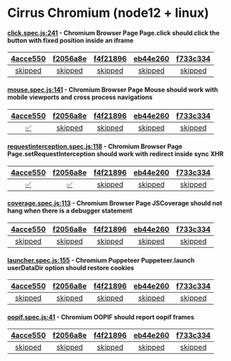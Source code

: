 # Cirrus Chromium (node12 + linux)

#### [click.spec.js:241](https://github.com/GoogleChrome/puppeteer/blob/4acce550c457129f0a9502cbf2cdd52f2f61913b//test/click.spec.js#L241) - Chromium Browser Page Page.click should click the button with fixed position inside an iframe

| [4acce550](https://cirrus-ci.com/task/5927237797281792) | [f2056a8e](https://cirrus-ci.com/task/6651644765274112) | [f4f21896](https://cirrus-ci.com/task/6366805403107328) | [eb44e260](https://cirrus-ci.com/task/5536104017559552) | [f733c334](https://cirrus-ci.com/task/6675438800207872) |
| :---: | :---: | :---: | :---: | :---: |
| [skipped](https://github.com/GoogleChrome/puppeteer/blob/4acce550c457129f0a9502cbf2cdd52f2f61913b//test/click.spec.js#L241) | [skipped](https://github.com/GoogleChrome/puppeteer/blob/f2056a8e25b0f84d045a85ef66718e2f4ce7651f//test/click.spec.js#L241) | [skipped](https://github.com/GoogleChrome/puppeteer/blob/f4f21896d2c573a2e16cd813804bc7aaa3f36b51//test/click.spec.js#L241) | [skipped](https://github.com/GoogleChrome/puppeteer/blob/eb44e260a97eaf58aaa96e40e448ea1f327a0018//test/click.spec.js#L241) | [skipped](https://github.com/GoogleChrome/puppeteer/blob/f733c334dc974114a6b68b6734fd79d60a6ebe0e//test/click.spec.js#L241) |

#### [mouse.spec.js:141](https://github.com/GoogleChrome/puppeteer/blob/f2056a8e25b0f84d045a85ef66718e2f4ce7651f//test/mouse.spec.js#L141) - Chromium Browser Page Mouse should work with mobile viewports and cross process navigations

| [4acce550](https://cirrus-ci.com/task/5927237797281792) | [f2056a8e](https://cirrus-ci.com/task/6651644765274112) | [f4f21896](https://cirrus-ci.com/task/6366805403107328) | [eb44e260](https://cirrus-ci.com/task/5536104017559552) | [f733c334](https://cirrus-ci.com/task/6675438800207872) |
| :---: | :---: | :---: | :---: | :---: |
| [✅](https://github.com/GoogleChrome/puppeteer/blob/4acce550c457129f0a9502cbf2cdd52f2f61913b//test/mouse.spec.js#L141) | [skipped](https://github.com/GoogleChrome/puppeteer/blob/f2056a8e25b0f84d045a85ef66718e2f4ce7651f//test/mouse.spec.js#L141) | [skipped](https://github.com/GoogleChrome/puppeteer/blob/f4f21896d2c573a2e16cd813804bc7aaa3f36b51//test/mouse.spec.js#L141) | [skipped](https://github.com/GoogleChrome/puppeteer/blob/eb44e260a97eaf58aaa96e40e448ea1f327a0018//test/mouse.spec.js#L141) | [skipped](https://github.com/GoogleChrome/puppeteer/blob/f733c334dc974114a6b68b6734fd79d60a6ebe0e//test/mouse.spec.js#L141) |

#### [requestinterception.spec.js:118](https://github.com/GoogleChrome/puppeteer/blob/f4f21896d2c573a2e16cd813804bc7aaa3f36b51//test/requestinterception.spec.js#L118) - Chromium Browser Page Page.setRequestInterception should work with redirect inside sync XHR

| [4acce550](https://cirrus-ci.com/task/5927237797281792) | [f2056a8e](https://cirrus-ci.com/task/6651644765274112) | [f4f21896](https://cirrus-ci.com/task/6366805403107328) | [eb44e260](https://cirrus-ci.com/task/5536104017559552) | [f733c334](https://cirrus-ci.com/task/6675438800207872) |
| :---: | :---: | :---: | :---: | :---: |
| [✅](https://github.com/GoogleChrome/puppeteer/blob/4acce550c457129f0a9502cbf2cdd52f2f61913b//test/requestinterception.spec.js#L118) | [✅](https://github.com/GoogleChrome/puppeteer/blob/f2056a8e25b0f84d045a85ef66718e2f4ce7651f//test/requestinterception.spec.js#L118) | [skipped](https://github.com/GoogleChrome/puppeteer/blob/f4f21896d2c573a2e16cd813804bc7aaa3f36b51//test/requestinterception.spec.js#L118) | [skipped](https://github.com/GoogleChrome/puppeteer/blob/eb44e260a97eaf58aaa96e40e448ea1f327a0018//test/requestinterception.spec.js#L118) | [skipped](https://github.com/GoogleChrome/puppeteer/blob/f733c334dc974114a6b68b6734fd79d60a6ebe0e//test/requestinterception.spec.js#L118) |

#### [coverage.spec.js:113](https://github.com/GoogleChrome/puppeteer/blob/4acce550c457129f0a9502cbf2cdd52f2f61913b//test/coverage.spec.js#L113) - Chromium Browser Page JSCoverage should not hang when there is a debugger statement

| [4acce550](https://cirrus-ci.com/task/5927237797281792) | [f2056a8e](https://cirrus-ci.com/task/6651644765274112) | [f4f21896](https://cirrus-ci.com/task/6366805403107328) | [eb44e260](https://cirrus-ci.com/task/5536104017559552) | [f733c334](https://cirrus-ci.com/task/6675438800207872) |
| :---: | :---: | :---: | :---: | :---: |
| [skipped](https://github.com/GoogleChrome/puppeteer/blob/4acce550c457129f0a9502cbf2cdd52f2f61913b//test/coverage.spec.js#L113) | [skipped](https://github.com/GoogleChrome/puppeteer/blob/f2056a8e25b0f84d045a85ef66718e2f4ce7651f//test/coverage.spec.js#L112) | [skipped](https://github.com/GoogleChrome/puppeteer/blob/f4f21896d2c573a2e16cd813804bc7aaa3f36b51//test/coverage.spec.js#L112) | [skipped](https://github.com/GoogleChrome/puppeteer/blob/eb44e260a97eaf58aaa96e40e448ea1f327a0018//test/coverage.spec.js#L112) | [skipped](https://github.com/GoogleChrome/puppeteer/blob/f733c334dc974114a6b68b6734fd79d60a6ebe0e//test/coverage.spec.js#L112) |

#### [launcher.spec.js:155](https://github.com/GoogleChrome/puppeteer/blob/4acce550c457129f0a9502cbf2cdd52f2f61913b//test/launcher.spec.js#L155) - Chromium Puppeteer Puppeteer.launch userDataDir option should restore cookies

| [4acce550](https://cirrus-ci.com/task/5927237797281792) | [f2056a8e](https://cirrus-ci.com/task/6651644765274112) | [f4f21896](https://cirrus-ci.com/task/6366805403107328) | [eb44e260](https://cirrus-ci.com/task/5536104017559552) | [f733c334](https://cirrus-ci.com/task/6675438800207872) |
| :---: | :---: | :---: | :---: | :---: |
| [skipped](https://github.com/GoogleChrome/puppeteer/blob/4acce550c457129f0a9502cbf2cdd52f2f61913b//test/launcher.spec.js#L155) | [skipped](https://github.com/GoogleChrome/puppeteer/blob/f2056a8e25b0f84d045a85ef66718e2f4ce7651f//test/launcher.spec.js#L155) | [skipped](https://github.com/GoogleChrome/puppeteer/blob/f4f21896d2c573a2e16cd813804bc7aaa3f36b51//test/launcher.spec.js#L155) | [skipped](https://github.com/GoogleChrome/puppeteer/blob/eb44e260a97eaf58aaa96e40e448ea1f327a0018//test/launcher.spec.js#L155) | [skipped](https://github.com/GoogleChrome/puppeteer/blob/f733c334dc974114a6b68b6734fd79d60a6ebe0e//test/launcher.spec.js#L155) |

#### [oopif.spec.js:41](https://github.com/GoogleChrome/puppeteer/blob/4acce550c457129f0a9502cbf2cdd52f2f61913b//test/oopif.spec.js#L41) - Chromium OOPIF should report oopif frames

| [4acce550](https://cirrus-ci.com/task/5927237797281792) | [f2056a8e](https://cirrus-ci.com/task/6651644765274112) | [f4f21896](https://cirrus-ci.com/task/6366805403107328) | [eb44e260](https://cirrus-ci.com/task/5536104017559552) | [f733c334](https://cirrus-ci.com/task/6675438800207872) |
| :---: | :---: | :---: | :---: | :---: |
| [skipped](https://github.com/GoogleChrome/puppeteer/blob/4acce550c457129f0a9502cbf2cdd52f2f61913b//test/oopif.spec.js#L41) | [skipped](https://github.com/GoogleChrome/puppeteer/blob/f2056a8e25b0f84d045a85ef66718e2f4ce7651f//test/oopif.spec.js#L41) | [skipped](https://github.com/GoogleChrome/puppeteer/blob/f4f21896d2c573a2e16cd813804bc7aaa3f36b51//test/oopif.spec.js#L41) | [skipped](https://github.com/GoogleChrome/puppeteer/blob/eb44e260a97eaf58aaa96e40e448ea1f327a0018//test/oopif.spec.js#L41) | [skipped](https://github.com/GoogleChrome/puppeteer/blob/f733c334dc974114a6b68b6734fd79d60a6ebe0e//test/oopif.spec.js#L41) |

